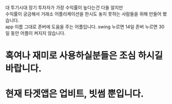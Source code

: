   대 투기시대 장기 투자자가 가장 수익률이 높다는건 다들 알지만<br>
  수익률이 궁금해서 거래소 어플리케이션을 한시도 놓지 못하는 사람들을 위해 만들어 봤습니다.<br>
  app 이름 그대로 존버에 도움을 주는 어플입니다. swing 누르면 14일 존버 누르면 30일 동안 어플이 켜지지 않습니다.<br>
#  혹여나 재미로 사용하실분들은 조심 하시길 바랍니다.<br>
#  현재 타겟앱은 업비트, 빗썸 뿐입니다.<br>
